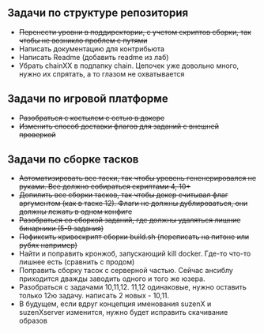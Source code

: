 ## Задачи по структуре репозитория
* ~~Перенести уровни в поддиректории, с учетом скриптов сборки, так чтобы не возникло проблем с путями~~
* Написать документацию для контрибьюта
* Написать Readme (добавить readme из лаб)
* Убрать chainXX в подпапку chain. Цепочек уже довольно много, нужно их спрятать, а то глазом не охватывается

## Задачи по игровой платформе
* ~~Разобраться с костылем с сетью в докере~~
* ~~Изменить способ доставки флагов для заданий с внешней проверкой~~

## Задачи по сборке тасков
* ~~Автоматизировать все таски, так чтобы уровень гененерировался не руками. Все должно собираться скриптами 4, 10+~~
* ~~Допилить все сборки тасков, так чтобы докер считывал флаг аргументом (как в таске 12).
  Флаги не должны дублироваться, они должны лежать в одном конфиге~~
* ~~Разобраться со сборкой заданий, где должны удаляться лишние бинарники (5-9 задания)~~
* ~~Пофиксить кривоскрипт сборки build.sh (переписать на питоне или рубях например)~~
* Найти и поправить кронжоб, запускающий kill docker. Где-то что-то лишнее есть (сравнить с продом)
* Поправить сборку тасок с серверной частью. Сейчас ансиблу приходится дважды заводить одного и того же юзера.
* Разобраться с задачами 10,11,12. 11,12 одинаковые, нужно оставить только 12ю задачу. написать 2 новых - 10,11.
* В будущем, если вдруг концепция именования suzenX и suzenXserver изменится, нужно будет исправить скачивание образов
